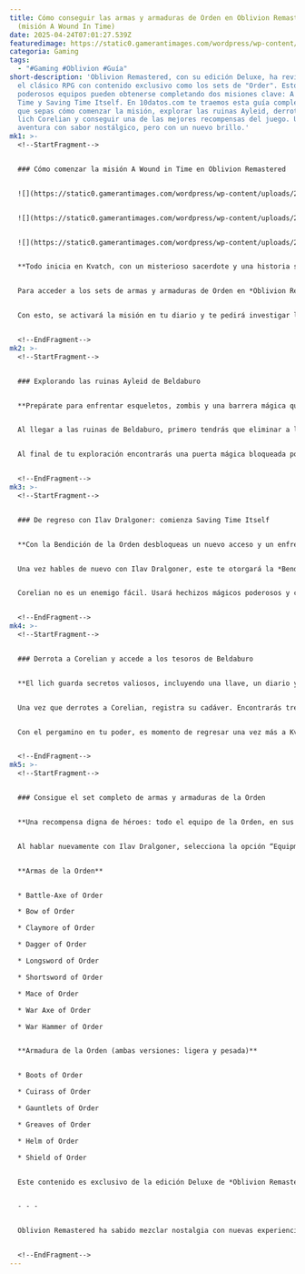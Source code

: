 ```yaml
---
title: Cómo conseguir las armas y armaduras de Orden en Oblivion Remastered
  (misión A Wound In Time)
date: 2025-04-24T07:01:27.539Z
featuredimage: https://static0.gamerantimages.com/wordpress/wp-content/uploads/2025/04/oblivion-remastered-deluxe-edition-order-set-location-a-wound-in-time-quest.jpg?q=49&fit=crop&w=1140&h=&dpr=2
categoria: Gaming
tags:
  - "#Gaming #Oblivion #Guía"
short-description: 'Oblivion Remastered, con su edición Deluxe, ha revitalizado
  el clásico RPG con contenido exclusivo como los sets de "Order". Estos
  poderosos equipos pueden obtenerse completando dos misiones clave: A Wound in
  Time y Saving Time Itself. En 10datos.com te traemos esta guía completa para
  que sepas cómo comenzar la misión, explorar las ruinas Ayleid, derrotar al
  lich Corelian y conseguir una de las mejores recompensas del juego. Una
  aventura con sabor nostálgico, pero con un nuevo brillo.'
mk1: >-
  <!--StartFragment-->


  ### Cómo comenzar la misión A Wound in Time en Oblivion Remastered


  ![](https://static0.gamerantimages.com/wordpress/wp-content/uploads/2025/04/a-wound-in-time-quest-location-oblivion-remastered.jpg?q=49&fit=crop&w=750&h=422&dpr=2)


  ![](https://static0.gamerantimages.com/wordpress/wp-content/uploads/2025/04/talk-to-ilav-dralgoner-to-start-a-wound-in-time-quest-oblivion-remastered.jpg?q=49&fit=crop&w=750&h=422&dpr=2)


  ![](https://static0.gamerantimages.com/wordpress/wp-content/uploads/2025/04/a-wound-in-time-quest-oblivion-remastered.jpg?q=49&fit=crop&w=750&h=422&dpr=2)


  **Todo inicia en Kvatch, con un misterioso sacerdote y una historia sobre desapariciones.**


  Para acceder a los sets de armas y armaduras de Orden en *Oblivion Remastered Deluxe Edition*, primero debes iniciar la misión *A Wound in Time*. Ve a la ciudad de Kvatch y busca al sacerdote Ilav Dralgoner. Durante la conversación, selecciona la opción de diálogo “Hope” y luego “Disappearances”.


  Con esto, se activará la misión en tu diario y te pedirá investigar las ruinas Ayleid de Beldaburo, una zona plagada de enemigos y secretos que guardan pistas sobre alteraciones en la línea temporal.


  <!--EndFragment-->
mk2: >-
  <!--StartFragment-->


  ### Explorando las ruinas Ayleid de Beldaburo


  **Prepárate para enfrentar esqueletos, zombis y una barrera mágica que te obligará a retroceder.**


  Al llegar a las ruinas de Beldaburo, primero tendrás que eliminar a los enemigos que custodian la entrada. Una vez dentro, atravesarás pasillos infestados de ratas, soldados esqueléticos y zombis sin cabeza. Asegúrate de llevar buen equipo, ya que los enemigos pueden acumularse rápidamente.


  Al final de tu exploración encontrarás una puerta mágica bloqueada por una barrera que no podrás atravesar. Esto te obligará a regresar con Ilav Dralgoner para que te ayude a continuar con tu misión.


  <!--EndFragment-->
mk3: >-
  <!--StartFragment-->


  ### De regreso con Ilav Dralgoner: comienza Saving Time Itself


  **Con la Bendición de la Orden desbloqueas un nuevo acceso y un enfrentamiento decisivo.**


  Una vez hables de nuevo con Ilav Dralgoner, este te otorgará la *Bendición de la Orden*, activando la segunda misión: *Saving Time Itself*. Este nuevo poder te permitirá romper la barrera mágica en Beldaburo y avanzar hasta una sala donde te espera el jefe de la misión: el lich Corelian.


  Corelian no es un enemigo fácil. Usará hechizos mágicos poderosos y convocará zombis sin cabeza para abrumarte. Sin embargo, un buen enfoque es atacarlo a distancia, apuntando a su cabeza con flechas para derribarlo rápidamente, especialmente si tu nivel de dificultad no está al máximo.


  <!--EndFragment-->
mk4: >-
  <!--StartFragment-->


  ### Derrota a Corelian y accede a los tesoros de Beldaburo


  **El lich guarda secretos valiosos, incluyendo una llave, un diario y... ¡un Elder Scroll!**


  Una vez que derrotes a Corelian, registra su cadáver. Encontrarás tres objetos importantes: la *Llave de Beldaburo*, el *Diario de Corelian* y un *Elder Scroll*. Usa la llave para abrir una puerta cercana que sirve como atajo hacia la entrada de las ruinas.


  Con el pergamino en tu poder, es momento de regresar una vez más a Kvatch para reportar tu éxito a Ilav Dralgoner. Este te agradecerá por restaurar el flujo del tiempo y desbloqueará una nueva opción en su diálogo.


  <!--EndFragment-->
mk5: >-
  <!--StartFragment-->


  ### Consigue el set completo de armas y armaduras de la Orden


  **Una recompensa digna de héroes: todo el equipo de la Orden, en sus versiones ligera y pesada.**


  Al hablar nuevamente con Ilav Dralgoner, selecciona la opción “Equipment” para reclamar el set completo de la Orden. Este equipo no solo destaca por su estética imponente, sino que también es altamente funcional en combate. Aquí te dejamos la lista completa:


  **Armas de la Orden**


  * Battle-Axe of Order

  * Bow of Order

  * Claymore of Order

  * Dagger of Order

  * Longsword of Order

  * Shortsword of Order

  * Mace of Order

  * War Axe of Order

  * War Hammer of Order


  **Armadura de la Orden (ambas versiones: ligera y pesada)**


  * Boots of Order

  * Cuirass of Order

  * Gauntlets of Order

  * Greaves of Order

  * Helm of Order

  * Shield of Order


  Este contenido es exclusivo de la edición Deluxe de *Oblivion Remastered*, y puede convertirse en tu set principal gracias a su equilibrio entre defensa y estética, especialmente si prefieres un estilo más imponente y ordenado en tu personaje.


  - - -


  Oblivion Remastered ha sabido mezclar nostalgia con nuevas experiencias, y las misiones relacionadas con la Orden son un ejemplo perfecto de cómo revivir una aventura clásica con incentivos modernos. Si eres amante del RPG de Bethesda, este contenido es imperdible. En 10datos.com seguimos de cerca cada nuevo detalle para que no te pierdas nada de este regreso glorioso al mundo de Tamriel.


  <!--EndFragment-->
---
```

